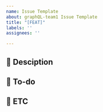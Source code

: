 ```yaml
---
name: Issue Template
about: graphQL-team1 Issue Template
title: "[FEAT]"
labels: ''
assignees: ''

---
```


## 📝 Desciption
<!-- 설명을 작성하세요 -->


## 📝 To-do
<!-- 해야 할 일을 적어주세요 -->


## 📝 ETC
<!-- 특이사항, 예정 개발 일정을 적어주세요 -->
